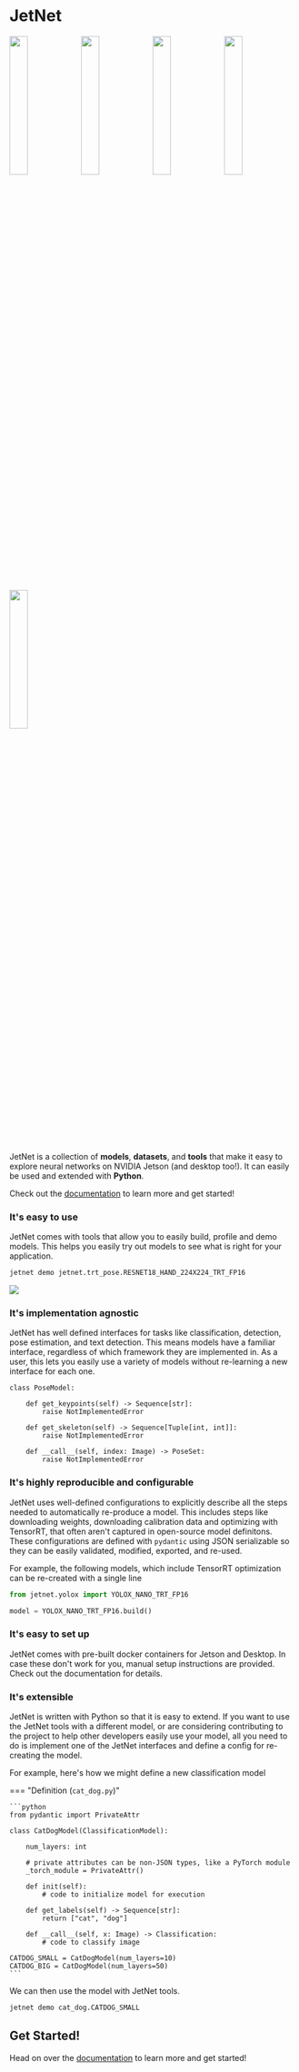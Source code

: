 # JetNet

<img src="https://user-images.githubusercontent.com/4212806/191136464-8f3c05fc-9e70-4678-9402-6d4d8232661b.gif" height="25%" width="25%"/><img src="https://user-images.githubusercontent.com/4212806/191136616-06ce3640-7e35-45a3-8b2e-7f7a5b9b7f28.gif" height="25%" width="25%"/><img src="https://user-images.githubusercontent.com/4212806/191136450-4b2d55c1-c3c7-47d6-996e-11c62448747b.gif" height="25%" width="25%"/><img src="https://user-images.githubusercontent.com/4212806/191137124-7dae37a3-a659-4e3e-8373-9a1c44b57e48.gif" height="25%" width="25%"/><img src="https://user-images.githubusercontent.com/4212806/191136896-e42ab4d9-3a2f-4553-a1c7-49c59fc7e7a2.gif" height="25%" width="25%"/>

JetNet is a collection of **models**, **datasets**, and
**tools** that make it easy to explore neural networks on NVIDIA Jetson (and desktop too!). It can easily be used and extended with **Python**.  

Check out the [documentation](#) to learn more and get started!

### It's easy to use

JetNet comes with tools that allow you to easily build, profile and demo models.  This helps you easily try out models to see what is right for your application.  

```bash
jetnet demo jetnet.trt_pose.RESNET18_HAND_224X224_TRT_FP16
```

<img src="https://user-images.githubusercontent.com/4212806/191137124-7dae37a3-a659-4e3e-8373-9a1c44b57e48.gif"/>


### It's implementation agnostic

JetNet has well defined interfaces for tasks like classification, detection, pose estimation, and text detection.  This means models have a familiar interface, regardless of which framework they are implemented in.  As a user, this lets you easily use a variety of models without re-learning
a new interface for each one. 

```python3
class PoseModel:

    def get_keypoints(self) -> Sequence[str]:
        raise NotImplementedError

    def get_skeleton(self) -> Sequence[Tuple[int, int]]:
        raise NotImplementedError

    def __call__(self, index: Image) -> PoseSet:
        raise NotImplementedError
```

### It's highly reproducible and configurable

JetNet uses well-defined configurations to explicitly describe all the steps needed to automatically re-produce a model.  This includes steps like downloading weights, downloading calibration data and optimizing with TensorRT, that often aren't captured in open-source model definitons.  These configurations are defined with ``pydantic`` using JSON serializable so they can be easily validated, modified, exported, and re-used.

For example, the following models, which include TensorRT optimization can be re-created with a single line

```python
from jetnet.yolox import YOLOX_NANO_TRT_FP16

model = YOLOX_NANO_TRT_FP16.build()
```

### It's easy to set up

JetNet comes with pre-built docker containers for Jetson and Desktop.
In case these don't work for you, manual setup instructions are provided.
Check out the documentation for details.

### It's extensible

JetNet is written with Python so that it is easy
to extend.  If you want to use the JetNet tools with a different model, or are
considering contributing to the project to help other developers easily use your model, all you need to do is implement one of the JetNet interfaces and define a config for
re-creating the model.  

For example, here's how we might define a new classification model

=== "Definition (``cat_dog.py``)"

    ```python
    from pydantic import PrivateAttr

    class CatDogModel(ClassificationModel):
        
        num_layers: int

        # private attributes can be non-JSON types, like a PyTorch module
        _torch_module = PrivateAttr()
        
        def init(self):
            # code to initialize model for execution

        def get_labels(self) -> Sequence[str]:
            return ["cat", "dog"]

        def __call__(self, x: Image) -> Classification:
            # code to classify image

    CATDOG_SMALL = CatDogModel(num_layers=10)
    CATDOG_BIG = CatDogModel(num_layers=50)
    ```

We can then use the model with JetNet tools.

```bash
jetnet demo cat_dog.CATDOG_SMALL
```



## Get Started!

Head on over the [documentation](#) to learn more and get started!
